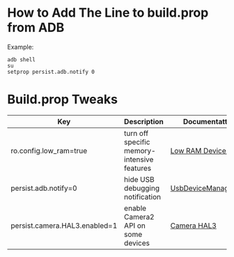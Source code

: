 # How to Add The Line to build.prop from ADB
Example:
~~~
adb shell
su
setprop persist.adb.notify 0
~~~

# Build.prop Tweaks

| Key                    | Description                                  | Documentattion    |
| ----                   | -------                                      | ------            |
| ro.config.low_ram=true |	turn off specific memory-intensive features | [Low RAM Device flag](https://source.android.com/devices/tech/perf/low-ram#flag) |
| persist.adb.notify=0   | hide USB debugging notification | [UsbDeviceManager.java](https://android.googlesource.com/platform/frameworks/base/+/master/services/usb/java/com/android/server/usb/UsbDeviceManager.java#1180) |
| persist.camera.HAL3.enabled=1 | enable Camera2 API on some devices | [Camera HAL3](https://source.android.com/devices/camera/camera3) |
